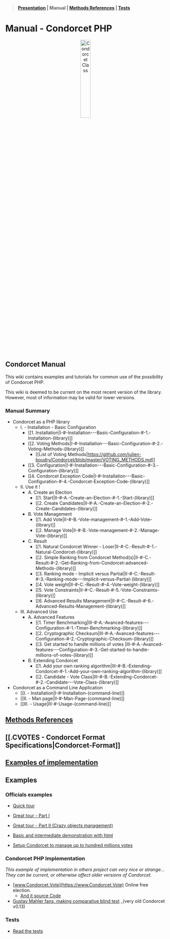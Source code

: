 > **[Presentation](https://github.com/julien-boudry/Condorcet/blob/master/README.md) | Manual | [Methods References](https://github.com/julien-boudry/Condorcet/blob/master/Documentation/README.md) | [Tests](https://github.com/julien-boudry/Condorcet/tree/master/Tests)**  

# Manual - Condorcet PHP

<p align="center">
  <img src="https://raw.githubusercontent.com/julien-boudry/Condorcet/master/condorcet-logo.png" alt="Condorcet Class" width="25%">
</p>   

## Condorcet Manual

This wiki contains examples and tutorials for common use of the possibility of Condorcet PHP.   

This wiki is deemed to be current on the most recent version of the library. However, most of information may be valid for lower versions.  


### Manual Summary

* Condorcet as a PHP library
  * I. - Installation - Basic Configuration
    * [[1. Installation|I-#-Installation---Basic-Configuration-#-1.-Installation-(library)]]
    * [[2. Voting Methods|I-#-Installation---Basic-Configuration-#-2.-Voting-Methods-(library)]]
      * [[List of Voting Methods|https://github.com/julien-boudry/Condorcet/blob/master/VOTING_METHODS.md]]
    * [[3. Configuration|I-#-Installation---Basic-Configuration-#-3.-Configuration-(library)]]
    * [[4. Condorcet Exception Code|I-#-Installation---Basic-Configuration-#-4.-Condorcet-Exception-Code-(library)]]
  * II. Use it !
    * A. Create an Election
      * [[1. Start|II-#-A.-Create-an-Election-#-1.-Start-(library)]] 
      * [[2. Create Candidates|II-#-A.-Create-an-Election-#-2.-Create-Candidates-(library)]]
    * B. Vote Management
      * [[1. Add Vote|II-#-B.-Vote-management-#-1.-Add-Vote-(library)]]
      * [[2. Manage Vote|II-#-B.-Vote-management-#-2.-Manage-Vote-(library)]]
    * C. Result
      * [[1. Natural Condorcet Winner - Loser|II-#-C.-Result-#-1.-Natural-Condorcet-(library)]]
      * [[2. Simple Ranking from Condorcet Method(s)|II-#-C.-Result-#-2.-Get-Ranking-from-Condorcet-advanced-Methods-(library)]]
      * [[3. Ranking mode - Implicit versus Partial|II-#-C.-Result-#-3.-Ranking-mode---Implicit-versus-Partial-(library)]]
      * [[4. Vote weight|II-#-C.-Result-#-4.-Vote-weight-(library)]]
      * [[5. Vote Constraints|II-#-C.-Result-#-5.-Vote-Constraints-(library)]]
      * [[6. Advanced Results Management|II-#-C.-Result-#-6.-Advanced-Results-Management-(library)]]
  * III. Advanced Use
    * A. Advanced Features
      * [[1. Timer Benchmarking|III-#-A.-Avanced-features---Configuration-#-1.-Timer-Benchmarking-(library)]]
      * [[2. Cryptographic Checksum|III-#-A.-Avanced-features---Configuration-#-2.-Cryptographic-Checksum-(library)]]
      * [[3. Get started to handle millions of votes |III-#-A.-Avanced-features---Configuration-#-3.-Get-started-to-handle-millions-of-votes-(library)]]
    * B. Extending Condorcet
      * [[1. Add your own ranking algorithm|III-#-B.-Extending-Condorcet-#-1.-Add-your-own-ranking-algorithm-(library)]]
      * [[2. Candidate - Vote Class|III-#-B.-Extending-Condorcet-#-2.-Candidate---Vote-Class-(library)]]
* Condorcet as a Command Line Application
  * [[I. - Installation|I-#-Installation-(command-line)]]
  * [[II. - Man page|II-#-Man-Page-(command-line)]]
  * [[III. - Usage|III-#-Usage-(command-line)]]

## [Methods References](https://github.com/julien-boudry/Condorcet/tree/master/Documentation/README.md)

## [[.CVOTES - Condorcet Format Specifications|Condorcet-Format]]

## [Examples of implementation](https://github.com/julien-boudry/Condorcet/wiki#examples)

## Examples

### Officials examples

* [Quick tour](https://github.com/julien-boudry/Condorcet#really-quick-and-simple-example)  
* [Great tour - Part I](https://github.com/julien-boudry/Condorcet/blob/master/Examples/1.%20Overview.php)
* [Great tour - Part II (Crazy objects management)](https://github.com/julien-boudry/Condorcet/blob/master/Examples/2.%20AdvancedObjectManagement.php)
* [Basic and intermediate demonstration with html](https://github.com/julien-boudry/Condorcet/tree/master/Examples/Examples-with-html)

* [Setup Condorcet to manage up to hundred millions votes](https://github.com/julien-boudry/Condorcet/blob/master/Examples/Specifics_Examples/use_large_election_external_database_drivers.php)


### Condorcet PHP Implementation

_This example of implementation in others project can very nice or strange... They can be current, or otherwise affect older versions of Condorcet._   

* [www.Condorcet.Vote](https://www.Condorcet.Vote) Online free election.    
  * [And it source Code](https://github.com/julien-boudry/Condorcet.Vote)
* [Gustav Mahler fans, making comparative blind test](https://github.com/julien-boudry/Mahler-S2-BlindTest-Condorcet) _(very old Condorcet v0.13)


### Tests

* [Read the tests](https://github.com/julien-boudry/Condorcet/tree/master/Tests)